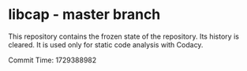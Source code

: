 # libcap - master branch

This repository contains the frozen state of the repository.
Its history is cleared. It is used only for static code
analysis with Codacy.

Commit Time: 1729388982